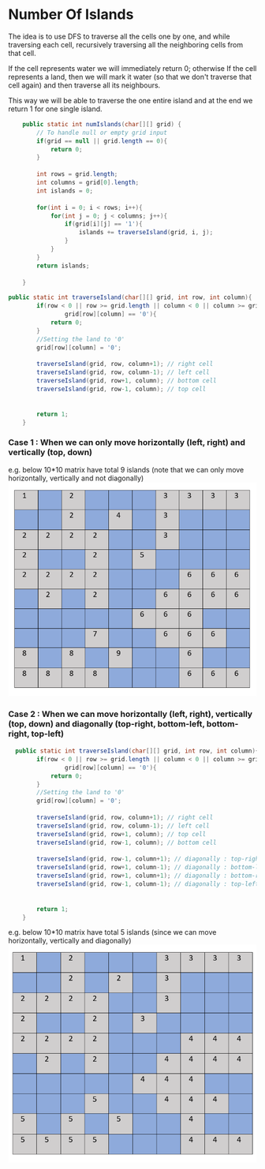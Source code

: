 # Number Of Islands

The idea is to use DFS to traverse all the cells one by one, and while traversing each cell, recursively traversing all the neighboring cells from that cell.

If the cell represents water we will immediately return 0; otherwise If the cell represents a land, then we will mark it water (so that we don't traverse that cell again) and then traverse all its neighbours.

This way we will be able to traverse the one entire island and at the end we return 1 for one single island.

```java
    public static int numIslands(char[][] grid) {
        // To handle null or empty grid input
        if(grid == null || grid.length == 0){
            return 0;
        }
        
        int rows = grid.length;
        int columns = grid[0].length;
        int islands = 0;
        
        for(int i = 0; i < rows; i++){
            for(int j = 0; j < columns; j++){
                if(grid[i][j] == '1'){
                    islands += traverseIsland(grid, i, j);
                }
            }
        }
        return islands;
        
    }
```

```java
public static int traverseIsland(char[][] grid, int row, int column){
        if(row < 0 || row >= grid.length || column < 0 || column >= grid[0].length ||
                grid[row][column] == '0'){
            return 0;
        }
        //Setting the land to '0'
        grid[row][column] = '0';
    
        traverseIsland(grid, row, column+1); // right cell
        traverseIsland(grid, row, column-1); // left cell
        traverseIsland(grid, row+1, column); // bottom cell
        traverseIsland(grid, row-1, column); // top cell
        
        
        return 1;
    }
```

### Case 1 : When we can only move horizontally (left, right) and vertically (top, down)
e.g. below 10*10 matrix have total 9 islands (note that we can only move horizontally, vertically and not diagonally)
![When we can move to only right left](right-left-top-down.PNG?raw=true "Title")


### Case 2 : When we can move horizontally (left, right), vertically (top, down) and diagonally (top-right, bottom-left, bottom-right, top-left)

```java
  public static int traverseIsland(char[][] grid, int row, int column){
        if(row < 0 || row >= grid.length || column < 0 || column >= grid[0].length ||
                grid[row][column] == '0'){
            return 0;
        }
        //Setting the land to '0'
        grid[row][column] = '0';
    
        traverseIsland(grid, row, column+1); // right cell
        traverseIsland(grid, row, column-1); // left cell
        traverseIsland(grid, row+1, column); // top cell
        traverseIsland(grid, row-1, column); // bottom cell
        
        traverseIsland(grid, row-1, column+1); // diagonally : top-right cell
        traverseIsland(grid, row+1, column-1); // diagonally : bottom-left cell
        traverseIsland(grid, row+1, column+1); // diagonally : bottom-right cell
        traverseIsland(grid, row-1, column-1); // diagonally : top-left cell
        
        
        return 1;
    }
```
e.g. below 10*10 matrix have total 5 islands (since we can move horizontally, vertically and diagonally)
![When we can move horizontally, vertically and diagonally](right-left-top-down-diagonal.PNG?raw=true "Title")
